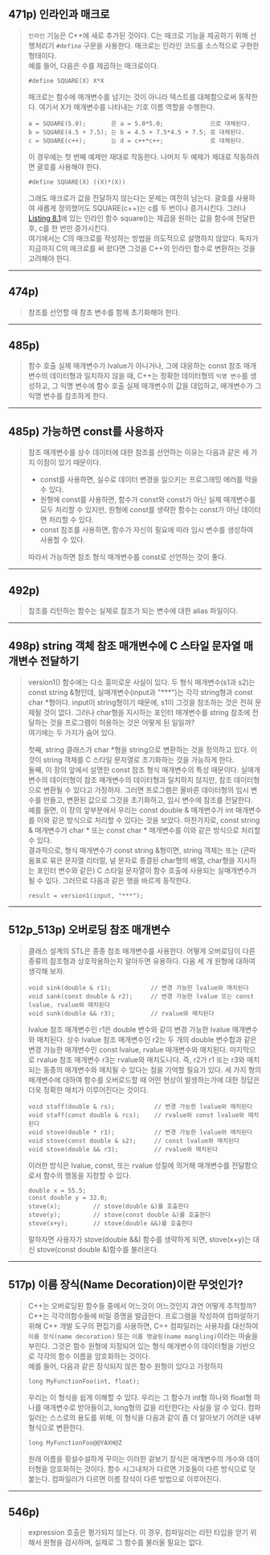 ## 471p) 인라인과 매크로
> ```인라인``` 기능은 C++에 새로 추가된 것이다. C는 매크로 기능을 제공하기 위해 선행처리기 ```#define``` 구문을 사용한다. 매크로는 인라인 코드를 소스적으로 구현한 형태이다.  
> 예를 들어, 다음은 수를 제곱하는 매크로이다.
> <pre><code>#define SQUARE(X) X*X</code></pre>
> 매크로는 함수에 매개변수를 넘기는 것이 아니라 텍스트를 대체함으로써 동작한다. 여기서 X가 매개변수를 나타내는 기호 이름 역할을 수행한다.
> <pre><code>a = SQUARE(5.0);       은 a = 5.0*5.0;             으로 대체된다.
> b = SQUARE(4.5 + 7.5); 는 b = 4.5 + 7.5*4.5 + 7.5; 로 대체된다.
> c = SQUARE(c++);       는 d = c++*c++;             로 대체된다.</code></pre>
> 이 경우에는 첫 번째 예제만 재대로 작동한다. 나머지 두 예제가 제대로 작동하려면 괄호를 사용해야 한다.
> <pre><code>#define SQUARE(X) ((X)*(X))</code></pre>
> 그래도 매크로가 값을 전달하지 않는다는 문제는 여전히 남는다. 괄호를 사용하여 새롭게 정의했어도 SQUARE(c++)는 c를 두 번이나 증가시킨다. 그러나 [Listing 8.1](https://github.com/tlsehddbs/CPP_Basic/blob/main/08/01inline.cpp "Listing 8.1")에 있는 인라인 함수 square()는 제곱을 원하는 값을 함수에 전달한 후, c를 한 번만 증가시킨다.  
> 여기에서는 C의 매크로를 작성하는 방법을 의도적으로 설명하지 않았다. 독자가 지금까지 C의 매크로를 써 왔다면 그것을 C++의 인라인 함수로 변환하는 것을 고려해야 한다. 
___
## 474p)
> 참조를 선언할 때 참조 변수를 함께 초기화해야 한다.
___
## 485p)
> 함수 호출 실제 매개변수가 lvalue가 아니거나, 그에 대응하는 const 참조 매개변수의 데이터형과 일치하지 않을 때, C++는 정확한 데이터형의 ```익명 변수```를 생성하고, 그 익명 변수에 함수 호출 실제 매개변수의 값을 대입하고, 매개변수가 그 익명 변수를 참조하게 한다.
___
## 485p) 가능하면 const를 사용하자
> 참조 매개변수를 상수 데이터에 대한 참조를 선언하는 이유는 다음과 같은 세 가지 이점이 있기 때문이다.
> * const를 사용하면, 실수로 데이터 변경을 일으키는 프로그래밍 에러를 막을 수 있다.
> * 원형에 const를 사용하면, 함수가 const와 const가 아닌 실제 매개변수를 모두 처리할 수 있지만, 원형에 const를 생략한 함수는 const가 아닌 데이터면 처리할 수 있다.
> * const 참조를 사용하면, 함수가 자신의 필요에 따라 임시 변수를 생성하여 사용할 수 있다.
> 
> 따라서 가능하면 참조 형식 매개변수를 const로 선언하는 것이 좋다.
___
## 492p)
> 참조를 리턴하는 함수는 실제로 참조가 되는 변수에 대한 alias 파일이다.
___
## 498p) string 객체 참조 매개변수에 C 스타일 문자열 매개변수 전달하기
> version1() 함수에는 다소 흥미로운 사실이 있다. 두 형식 매개변수(s1과 s2)는 const string &형인데, 실매개변수(input과 "***")는 각각 string형과 const char *형이다. input이 string형이기 때문에, s1이 그것을 참조하는 것은 전혀 문제될 것이 없다. 그러나 char형을 지시하는 포인터 매개변수를 string 참조에 전달하는 것을 프로그램이 허용하는 것은 어떻게 된 일일까?  
> 여기에는 두 가지가 숨어 있다. 
> 
> 첫째, string 클래스가 char *형을 string으로 변환하는 것을 정의하고 있다. 이것이 string 객체를 C 스타일 문자열로 초기화하는 것을 가능하게 한다.  
> 둘째, 이 장의 앞에서 설명한 const 참조 형식 매개변수의 특성 때문이다. 실매개변수의 데이터형이 참조 매개변수의 데이터형과 일치하지 않지만, 참조 데이터형으로 변환될 수 있다고 가정하자. 그러면 프로그램은 올바른 데이터형의 임시 변수를 만들고, 변환된 값으로 그것을 초기화하고, 임시 변수에 참조를 전달한다.  
> 예를 들면, 이 장의 앞부분에서 우리는 const double & 매개변수가 int 매개변수를 이와 같은 방식으로 처리할 수 있다는 것을 보았다. 마찬가지로, const string & 매개변수가 char * 또는 const char * 매개변수를 이와 같은 방식으로 처리할 수 있다.  
> 결과적으로, 형식 매개변수가 const string &형이면, string 객체는 또는 (큰따옴표로 묶은 문자열 리터럴, 널 문자로 종결된 char형의 배열, char형을 지시하는 포인터 변수와 같은) C 스타일 문자열이 함수 호출에 사용되는 실매개변수가 될 수 있다. 그러므로 다음과 같은 행을 바르게 동작한다.
> <pre><code>result = version1(input, "***");</code></pre>
___
## 512p_513p) 오버로딩 참조 매개변수
> 클래스 설계의 STL은 종종 참조 매개변수를 사용한다. 어떻게 오버로딩이 다른 종류의 참조형과 상호작용하는지 알아두면 유용하다. 다음 세 개 원형에 대하여 생각해 보자.
> <pre><code>void sink(double & r1);           // 변경 가능한 lvalue와 매치된다
> void sank(const double & r2);     // 변경 가능한 lvalue 또는 const lvalue, rvalue와 매치된다
> void sunk(double && r3);          // rvalue와 매치된다</code></pre>
> lvalue 참조 매개변수인 r1은 double 변수와 같이 변경 가능한 lvalue 매개변수와 매치된다. 상수 lvalue 참조 매개변수인 r2는 두 개의 double 변수합과 같은 변경 가능한 매개변수인 const lvalue, rvalue 매개변수와 매치된다. 마지막으로 rvalue 참조 매개변수 r3는 rvalue와 매치도니다. 즉, r2가 r1 또는 r3와 매치되는 동종의 매개변수와 매치될 수 있다는 점을 기억할 필요가 있다. 세 가지 형의 매개변수에 대하여 함수를 오버로드할 때 어떤 현상이 발생하는가에 대한 정답은 더욱 정확한 매치가 이루어진다는 것이다.
> <pre><code>void staff(double & rs);           // 변경 가능한 lvalue와 매치된다
> void staff(const double & rcs);    // rvalue와 const lvalue와 매치된다
> void stove(double * r1);           // 변경 가능한 lvalue와 매치된다
> void stove(const double & s2);     // const lvalue와 매치된다
> void stove(double && r3);          // rvalue와 매치된다</code></pre>
> 이러한 방식은 lvalue, const, 또는 rvalue 성질에 의거해 매개변수를 전달함으로서 함수의 행동을 지정할 수 있다.
> <pre><code>double x = 55.5;
> const double y = 32.0;
> stove(x);         // stove(double &)를 호출한다
> stove(y);         // stove(const double &)를 호출한다
> stove(x+y);       // stove(double &&)를 호출한다</code></pre>
> 말하자면 사용자가 stove(double &&) 함수를 생략하게 되면, stove(x+y)는 대신 stove(const double &)함수를 불러온다.
___
## 517p) 이름 장식(Name Decoration)이란 무엇인가?
> C++는 오버로딩된 함수들 중에서 어느것이 어느것인지 과연 어떻게 추적할까?  
> C++는 각각의함수들에 비밀 증명을 발급한다. 프로그램을 작성하여 컴파알하기 위해 C++ 개발 도구의 편집기를 사용하면, C++ 컴파일러는 사용자를 대신하여 ```이름 장식(name decoration)``` 또는 ```이름 맹글링(name mangling)```이라는 마술을 부린다. 그것은 함수 원형에 지정되어 있는 형식 매개변수의 데이터형을 기반으로 각각의 함수 이름을 암호화하는 것이다.  
> 예를 들어, 다음과 같은 장식되지 않은 함수 원형이 있다고 가정하자
> <pre><code>long MyFunctionFoo(int, float);</code></pre>
> 우리는 이 형식을 쉽게 이해할 수 있다. 우리는 그 함수가 int형 하나와 float형 하나를 매개변수로 받아들이고, long형의 값을 리턴한다는 사실을 알 수 있다. 컴파일러는 스스로의 용도를 위해, 이 형식을 다음과 같이 좀 더 알아보기 어려운 내부 형식으로 변환한다.
> <pre><code>long MyFunctionFoo@@YAXH@Z</code></pre>
> 원래 이름을 횡설수설하게 꾸미는 이러한 겉보기 장식은 매개변수의 개수와 데이터형을 암호화하는 것이다. 함수 시그내처가 다르면 기호들이 다른 방식으로 덧붙는다. 컴파일러가 다르면 이름 장식이 다른 방법으로 이루어진다.
___
## 546p)
> expression 호출은 평가되지 않는다. 이 경우, 컴파일러는 리턴 타입을 얻기 위해서 원형을 검사하며, 실제로 그 함수를 불러올 필요는 없다.